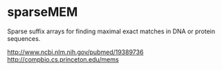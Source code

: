# sparseMEM
Sparse suffix arrays for finding maximal exact matches in DNA or protein sequences.

http://www.ncbi.nlm.nih.gov/pubmed/19389736
http://compbio.cs.princeton.edu/mems

